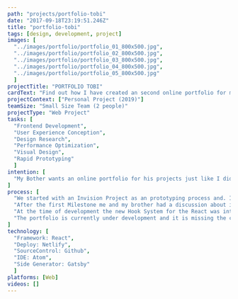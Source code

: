 ```yaml
---
path: "projects/portfolio-tobi"
date: "2017-09-18T23:19:51.246Z"
title: "portfolio-tobi"
tags: [design, development, project]
images: [
  "../images/portfolio/portfolio_01_800x500.jpg",
  "../images/portfolio/portfolio_02_800x500.jpg",
  "../images/portfolio/portfolio_03_800x500.jpg",
  "../images/portfolio/portfolio_04_800x500.jpg",
  "../images/portfolio/portfolio_05_800x500.jpg"
  ]
projectTitle: "PORTFOLIO TOBI"
cardText: "Find out how I have created an second online portfolio for my brother."
projectContext: ["Personal Project (2019)"]
teamSize: "Small Size Team (2 people)"
projectType: "Web Project"
tasks: [
  "Frontend Development",
  "User Experience Conception",
  "Design Research",
  "Performance Optimization",
  "Visual Design",
  "Rapid Prototyping"
  ]
intention: [
  "My Bother wants an online portfolio for his projects just like I did with my online portfolio. As an UI Designer he wanted to make the concept and design by himself. So we separated the work. I was responsible for development and my brother for the design, so that he can present also his skills right at the start."
]
process: [
  "We started with an Invision Project as an prototyping process and. I got the screens an the layout for the first screens. Before I started with coding, I had a short discussion with my brother about elements that can be chaged and the elements that are fixed. This was necessary to start with the concept of the react modules and which parameters inherited from the parent.",
  "After the first Milestone me and my brother had a discussion about improvements and some changes to make the user experience es smooth as possible. ",
  "At the time of development the new Hook System for the React was introduced. So I decided to change all my classes into javascript functions that uses the new feature. With this change the code looked nicer and more reusable.",
  "The portfolio is currently under development and it is missing the correct texts and images."
]
technology: [
  "Framework: React",
  "Deploy: Netlify",
  "SourceControl: Github",
  "IDE: Atom",
  "Side Generator: Gatsby"
  ]
platforms: [Web]
videos: []
---
```

